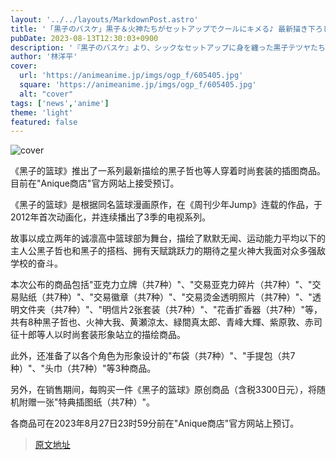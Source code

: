 ```yaml
---
layout: '../../layouts/MarkdownPost.astro'
title: '「黒子のバスケ」黒子＆火神たちがセットアップでクールにキメる♪ 最新描き下ろしイラストグッズ登場'
pubDate: 2023-08-13T12:30:03+0900
description: '『黒子のバスケ』より、シックなセットアップに身を纏った黒子テツヤたちの最新描き下ろしイラストグッズが登場。現在、「Aniqueショップ」公式サイトにて予約を受け付けている。'
author: '林洋平'
cover:
  url: 'https://animeanime.jp/imgs/ogp_f/605405.jpg'
  square: 'https://animeanime.jp/imgs/ogp_f/605405.jpg'
  alt: "cover"
tags: ['news','anime']
theme: 'light'
featured: false
---
```


![cover](https://animeanime.jp/imgs/ogp_f/605405.jpg)

《黑子的篮球》推出了一系列最新描绘的黑子哲也等人穿着时尚套装的插图商品。目前在"Anique商店"官方网站上接受预订。

《黑子的篮球》是根据同名篮球漫画原作，在《周刊少年Jump》连载的作品，于2012年首次动画化，并连续播出了3季的电视系列。

故事以成立两年的诚凛高中篮球部为舞台，描绘了默默无闻、运动能力平均以下的主人公黑子哲也和黑子的搭档、拥有天赋跳跃力的期待之星火神大我面对众多强敌学校的奋斗。

本次公布的商品包括"亚克力立牌（共7种）"、"交易亚克力碎片（共7种）"、"交易贴纸（共7种）"、"交易徽章（共7种）"、"交易烫金透明照片（共7种）"、"透明文件夹（共7种）"、"明信片2张套装（共7种）"、"花香扩香器（共7种）"等，共有8种黑子哲也、火神大我、黄瀬涼太、緑間真太郎、青峰大輝、紫原敦、赤司征十郎等人以时尚套装形象站立的描绘商品。

此外，还准备了以各个角色为形象设计的"布袋（共7种）"、"手提包（共7种）"、"头巾（共7种）"等3种商品。

另外，在销售期间，每购买一件《黑子的篮球》原创商品（含税3300日元），将随机附赠一张"特典插图纸（共7种）"。

各商品可在2023年8月27日23时59分前在"Anique商店"官方网站上预订。

>[原文地址](https://animeanime.jp/article/2023/08/13/79255.html)  